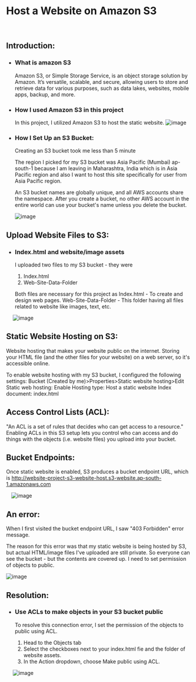 # Host a Website on Amazon S3
 
## Introduction:

- ### What is amazon S3

  Amazon S3, or Simple Storage Service, is an object storage solution by Amazon. It’s versatile, scalable, and secure, allowing users to    store and retrieve data for various purposes, such as data lakes, websites, mobile apps, backup, and more.

- ### How I used Amazon S3 in this project

  In this project, I utilized Amazon S3 to host the static website.
   ![image](https://github.com/user-attachments/assets/fd1d1410-eea7-47a9-a5cb-8b5426655b9d)

- ### How I Set Up an S3 Bucket:

  Creating an S3 bucket took me less than 5 minute

  The region I picked for my S3 bucket was Asia Pacific (Mumbai) ap-south-1 because I am leaving in Maharashtra, India which is in Asia     Pacific region and also I want to host this site specifically for user from Asia Pacific region.

  An S3 bucket names are globally unique, and all AWS accounts share the namespace. After you create a bucket, no other AWS account in      the entire world can use your bucket's name unless you delete the bucket.

   ![image](https://github.com/user-attachments/assets/61256f14-578d-4f38-852b-a53b38bc2f64)

## Upload Website Files to S3:

- ### Index.html and website/image assets

  I uploaded two files to my S3 bucket - they were 
    1.	Index.html 
    2.	Web-Site-Data-Folder
     
  Both files are necessary for this project as Index.html - To create and design web pages. Web-Site-Data-Folder - This folder having all   files related to website like images, text, etc.
 
   ![image](https://github.com/user-attachments/assets/234200de-7157-46c4-ac89-691c47726eaa)

## Static Website Hosting on S3:

Website hosting that makes your website public on the internet. Storing your HTML file (and the other files for your website) on a web server, so it's accessible online.

To enable website hosting with my S3 bucket, I configured the following settings: Bucket (Created by me)>Properties>Static website hosting>Edit Static web hosting: Enable Hosting type: Host a static website Index document: index.html

## Access Control Lists (ACL):

"An ACL is a set of rules that decides who can get access to a resource." Enabling ACLs in this S3 setup lets you control who can access and do things with the objects (i.e. website files) you upload into your bucket.
 
## Bucket Endpoints:

Once static website is enabled, S3 produces a bucket endpoint URL, which is http://website-project-s3-website-host.s3-website.ap-south-1.amazonaws.com
 
 ![image](https://github.com/user-attachments/assets/008daff8-5a00-4d1a-9810-b75a16392b5a)

## An error:

When I first visited the bucket endpoint URL, I saw "403 Forbidden" error message.

The reason for this error was that my static website is being hosted by S3, but actual HTML/image files I've uploaded are still private. So everyone can see the bucket - but the contents are covered up. I need to set permission of objects to public.
 
![image](https://github.com/user-attachments/assets/efb02fbc-8242-40eb-899a-59a21bdeb7e8)

## Resolution:

- ### Use ACLs to make objects in your S3 bucket public

  To resolve this connection error, I set the permission of the objects to public using ACL.
    1.	Head to the Objects tab
    2.	Select the checkboxes next to your index.html fie and the folder of website assets.
    3.	In the Action dropdown, choose Make public using ACL.
 
   ![image](https://github.com/user-attachments/assets/16849916-62fa-44a4-bf27-6bf8425c7223)
